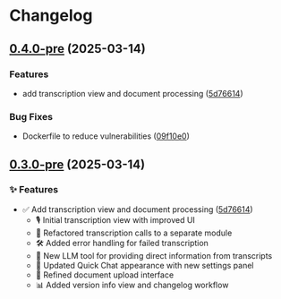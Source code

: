 # Changelog

## [0.4.0-pre](https://github.com/bloodworks-io/phlox/compare/v0.3.0-pre...v0.4.0-pre) (2025-03-14)


### Features

* add transcription view and document processing ([5d76614](https://github.com/bloodworks-io/phlox/commit/5d76614b6a58f4162b1aafc2d070d02896405a37))


### Bug Fixes

* Dockerfile to reduce vulnerabilities ([09f10e0](https://github.com/bloodworks-io/phlox/commit/09f10e0b1948f7bc48dec42919420605d896462b))

## [0.3.0-pre](https://github.com/bloodworks-io/phlox/compare/0.2.1-pre...v0.3.0-pre) (2025-03-14)


### ✨ Features

* ✅ Add transcription view and document processing ([5d76614](https://github.com/bloodworks-io/phlox/commit/5d76614b6a58f4162b1aafc2d070d02896405a37))
  * 🎙️ Initial transcription view with improved UI
  * 🔄 Refactored transcription calls to a separate module
  * 🛠️ Added error handling for failed transcription
  * 🤖 New LLM tool for providing direct information from transcripts
  * 💬 Updated Quick Chat appearance with new settings panel
  * 📝 Refined document upload interface
  * 📊 Added version info view and changelog workflow
